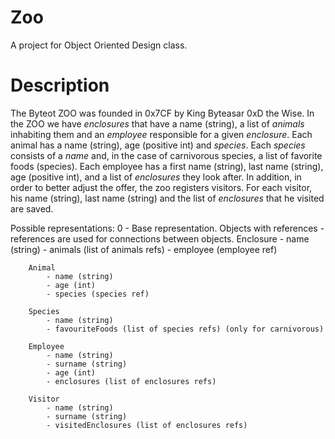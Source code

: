 # Zoo
A project for Object Oriented Design class. 

# Description
The Byteot ZOO was founded in 0x7CF by King Byteasar 0xD the Wise. In the ZOO
we have *enclosures* that have a name (string), a list of *animals*
inhabiting them and an *employee* responsible for a given *enclosure*. Each
animal has a name (string), age (positive int) and *species*. Each *species*
consists of a *name* and, in the case of carnivorous species, a list of
favorite foods (species). Each employee has a first name (string), last name
(string), age (positive int), and a list of *enclosures* they look after. In
addition, in order to better adjust the offer, the zoo registers visitors.
For each visitor, his name (string), last name (string) and the list of
*enclosures* that he visited are saved.

Possible representations:
	0 - Base representation. Objects with references - references are used for connections between objects.
		Enclosure
			- name (string)
			- animals (list of animals refs)
			- employee (employee ref)
			
		Animal
			- name (string)
			- age (int)
			- species (species ref)
			
		Species
			- name (string)
			- favouriteFoods (list of species refs) (only for carnivorous)
		
		Employee
			- name (string)
			- surname (string)
			- age (int)
			- enclosures (list of enclosures refs)

		Visitor 
			- name (string)
			- surname (string)
			- visitedEnclosures (list of enclosures refs)
